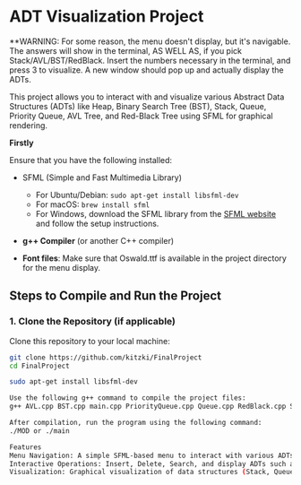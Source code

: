 # ADT Visualization Project

**WARNING: For some reason, the menu doesn't display, but it's navigable. The answers will show in the terminal, AS WELL AS, if you pick Stack/AVL/BST/RedBlack. Insert the numbers necessary in the terminal, and press 3 to visualize. A new window should pop up and actually display the ADTs.

This project allows you to interact with and visualize various Abstract Data Structures (ADTs) like Heap, Binary Search Tree (BST), Stack, Queue, Priority Queue, AVL Tree, and Red-Black Tree using SFML for graphical rendering.

**Firstly**

Ensure that you have the following installed:
- SFML (Simple and Fast Multimedia Library)
  - For Ubuntu/Debian: `sudo apt-get install libsfml-dev`
  - For macOS: `brew install sfml`
  - For Windows, download the SFML library from the [SFML website](https://www.sfml-dev.org/download.php) and follow the setup instructions.

- **g++ Compiler** (or another C++ compiler)

- **Font files**: Make sure that Oswald.ttf is available in the project directory for the menu display.

## Steps to Compile and Run the Project

### 1. Clone the Repository (if applicable)

Clone this repository to your local machine:

```bash
git clone https://github.com/kitzki/FinalProject
cd FinalProject

sudo apt-get install libsfml-dev

Use the following g++ command to compile the project files:
g++ AVL.cpp BST.cpp main.cpp PriorityQueue.cpp Queue.cpp RedBlack.cpp Stack.cpp Heap.cpp -o MOD -lsfml-window -lsfml-system -lsfml-graphics

After compilation, run the program using the following command:
./MOD or ./main

Features
Menu Navigation: A simple SFML-based menu to interact with various ADTs.
Interactive Operations: Insert, Delete, Search, and display ADTs such as Heap, BST, Stack, Queue, Priority Queue, AVL Tree, and Red-Black Tree.
Visualization: Graphical visualization of data structures (Stack, Queue, AVL, Red-Black Tree).
